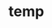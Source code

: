 # temp



























































































































































































































































































































































































































































